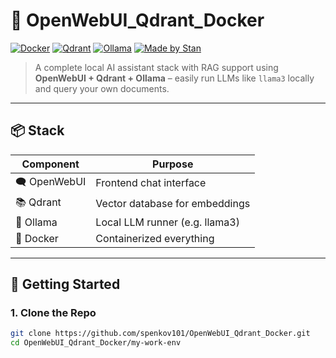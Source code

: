 # 🧠 OpenWebUI_Qdrant_Docker

[![Docker](https://img.shields.io/badge/Powered%20By-Docker-blue?logo=docker)](https://www.docker.com/)
[![Qdrant](https://img.shields.io/badge/Vector%20DB-Qdrant-purple?logo=data)](https://qdrant.tech/)
[![Ollama](https://img.shields.io/badge/LLMs-Ollama-brightgreen?logo=openai)](https://ollama.com)
[![Made by Stan](https://img.shields.io/badge/Created%20by-Stan-blueviolet)](#)

> A complete local AI assistant stack with RAG support using **OpenWebUI + Qdrant + Ollama** – easily run LLMs like `llama3` locally and query your own documents.

---

## 📦 Stack

| Component     | Purpose                         |
|---------------|---------------------------------|
| 🗨️ OpenWebUI  | Frontend chat interface         |
| 📚 Qdrant     | Vector database for embeddings  |
| 🧠 Ollama     | Local LLM runner (e.g. llama3)  |
| 🐳 Docker     | Containerized everything        |

---

## 🚀 Getting Started

### 1. Clone the Repo

```bash
git clone https://github.com/spenkov101/OpenWebUI_Qdrant_Docker.git
cd OpenWebUI_Qdrant_Docker/my-work-env
